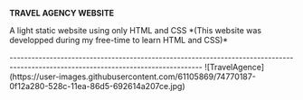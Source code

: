 <strong>TRAVEL AGENCY WEBSITE</strong>


<p>A light static website using only HTML and CSS *(This website was developped during my free-time to learn HTML and CSS)*</p>
-----------------------------------------------------------------------------------------------------------------------------------
![TravelAgence](https://user-images.githubusercontent.com/61105869/74770187-0f12a280-528c-11ea-86d5-692614a207ce.jpg)
